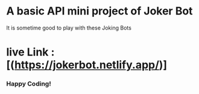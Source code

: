 # A basic API mini project of Joker Bot
It is sometime good to play with these Joking Bots

# live Link : [(https://jokerbot.netlify.app/)]
### Happy Coding!
